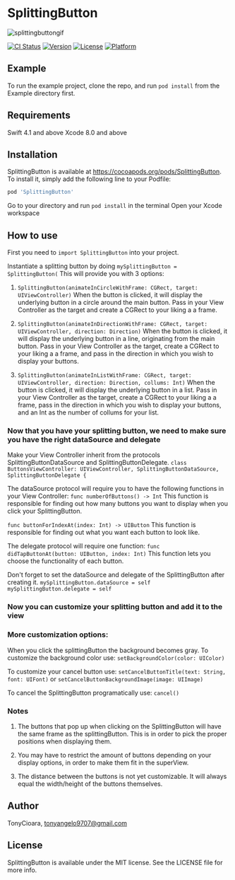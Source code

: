# SplittingButton


![splittingbuttongif](https://user-images.githubusercontent.com/29664539/40952425-127815c4-6830-11e8-85d3-5eaef5d8b6f4.gif)


[![CI Status](https://img.shields.io/travis/TonyCioara/SplittingButton.svg?style=flat)](https://travis-ci.org/TonyCioara/SplittingButton)
[![Version](https://img.shields.io/cocoapods/v/SplittingButton.svg?style=flat)](https://cocoapods.org/pods/SplittingButton)
[![License](https://img.shields.io/cocoapods/l/SplittingButton.svg?style=flat)](https://cocoapods.org/pods/SplittingButton)
[![Platform](https://img.shields.io/cocoapods/p/SplittingButton.svg?style=flat)](https://cocoapods.org/pods/SplittingButton)

## Example

To run the example project, clone the repo, and run `pod install` from the Example directory first.

## Requirements

Swift 4.1 and above
Xcode 8.0 and above

## Installation

SplittingButton is available at https://cocoapods.org/pods/SplittingButton. To install
it, simply add the following line to your Podfile:

```ruby
pod 'SplittingButton'
```

Go to your directory and run ```pod install``` in the terminal
Open your Xcode workspace

## How to use

First you need to ```import SplittingButton``` into your project.

Instantiate a splitting button by doing ```mySplittingButton = SplittingButton(```
This will provide you with 3 options:

1.  ```SplittingButton(animateInCircleWithFrame: CGRect, target: UIViewController)```
    When the button is clicked, it will display the underlying button in a circle around the main button.
    Pass in your View Controller as the target and create a CGRect to your liking a a frame.
    
2. ```SplittingButton(animateInDirectionWithFrame: CGRect, target: UIViewController, direction: Direction)```
    When the button is clicked, it will display the underlying button in a line, originating from the main button.
    Pass in your View Controller as the target, create a CGRect to your liking a a frame, and pass in the direction in which you wish to display your buttons.
    
3. ```SplittingButton(animateInListWithFrame: CGRect, target: UIViewController, direction: Direction, collums: Int)```
    When the button is clicked, it will display the underlying button in a list.
    Pass in your View Controller as the target, create a CGRect to your liking a a frame, pass in the direction in which you wish to display your buttons, and an Int as the number of collums for your list.
    
    
### Now that you have your splitting button, we need to make sure you have the right dataSource and delegate

Make your View Controller inherit from the protocols SplittingButtonDataSource and SplittingButtonDelegate.
    ```class ButtonsViewController: UIViewController, SplittingButtonDataSource, SplittingButtonDelegate {```


The dataSource protocol will require you to have the following functions in your View Controller:
```func numberOfButtons() -> Int```
    This function is responsible for finding out how many buttons you want to display when you click your SplittingButton.
    
```func buttonForIndexAt(index: Int) -> UIButton```
    This function is responsible for finding out what you want each button to look like.
    

The delegate protocol will require one function:
```func didTapButtonAt(button: UIButton, index: Int)```
    This function lets you choose the functionality of each button.
    
    
Don't forget to set the dataSource and delegate of the SplittingButton after creating it.
```mySplittingButton.dataSource = self```
```mySplittingButton.delegate = self```


### Now you can customize your splitting button and add it to the view

### More customization options:

When you click the splittingButton the background becomes gray. To customize the background color use:
```setBackgroundColor(color: UIColor)```

To customize your cancel button use:
```setCancelButtonTitle(text: String, font: UIFont)``` or
```setCancelButtonBackgroundImage(image: UIImage)```

To cancel the SplittingButton programatically use:
```cancel()```


### Notes

1. The buttons that pop up when clicking on the SplittingButton will have the same frame as the splittingButton.
This is in order to pick the proper positions when displaying them.

2. You may have to restrict the amount of buttons depending on your display options, in order to make them fit in the superView.

3. The distance between the buttons is not yet customizable. It will always equal the width/height of the buttons themselves.



## Author

TonyCioara, tonyangelo9707@gmail.com

## License

SplittingButton is available under the MIT license. See the LICENSE file for more info.
